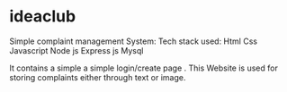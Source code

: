 # ideaclub
Simple complaint management System:
Tech stack used:
Html
Css
Javascript 
Node js
Express js
Mysql

It contains a simple a simple login/create page .
This Website is used for storing complaints either through text or image.

